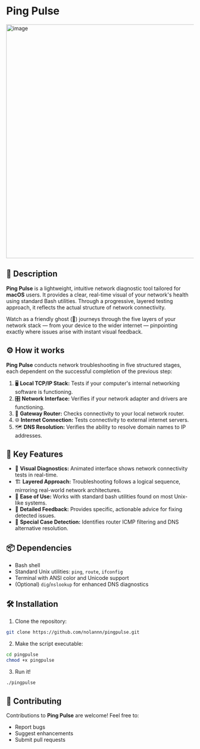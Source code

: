 # Ping Pulse
<img width="626" alt="image" src="https://github.com/user-attachments/assets/34eb6487-18de-4459-a912-f05005ffdf8c" />

## 🎯 Description
**Ping Pulse** is a lightweight, intuitive network diagnostic tool tailored for **macOS** users. It provides a clear, real-time visual of your network's health using standard Bash utilities. Through a progressive, layered testing approach, it reflects the actual structure of network connectivity.

Watch as a friendly ghost (👻) journeys through the five layers of your network stack — from your device to the wider internet — pinpointing exactly where issues arise with instant visual feedback.

## ⚙️ How it works
**Ping Pulse** conducts network troubleshooting in five structured stages, each dependent on the successful completion of the previous step:
1. 🖥️ **Local TCP/IP Stack:** Tests if your computer's internal networking software is functioning.
2. 🎛️ **Network Interface:** Verifies if your network adapter and drivers are functioning.
3. 📡 **Gateway Router:** Checks connectivity to your local network router.
4. 🌐 **Internet Connection:** Tests connectivity to external internet servers.
5. 🗺️ **DNS Resolution:** Verifies the ability to resolve domain names to IP addresses.

## 🌟 Key Features
* 👀 **Visual Diagnostics:** Animated interface shows network connectivity tests in real-time.
* 🏗️ **Layered Approach:** Troubleshooting follows a logical sequence, mirroring real-world network architectures.
* 🧩 **Ease of Use:** Works with standard bash utilities found on most Unix-like systems.
* 📝 **Detailed Feedback:** Provides specific, actionable advice for fixing detected issues.
* 🚨 **Special Case Detection:** Identifies router ICMP filtering and DNS alternative resolution.

## 📦 Dependencies
* Bash shell
* Standard Unix utilities: `ping`, `route`, `ifconfig`
* Terminal with ANSI color and Unicode support
* (Optional) `dig`/`nslookup` for enhanced DNS diagnostics

## 🛠 Installation
1. Clone the repository:
```bash
git clone https://github.com/nolannn/pingpulse.git
```
2. Make the script executable:
```bash
cd pingpulse
chmod +x pingpulse
```
3. Run it!
```bash
./pingpulse
```

## 🌱 Contributing
Contributions to **Ping Pulse** are welcome! Feel free to:
* Report bugs
* Suggest enhancements
* Submit pull requests
